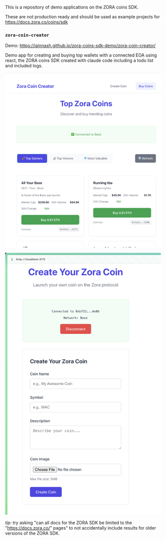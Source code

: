 This is a repository of demo applications on the ZORA coins SDK.

These are not production ready and should be used as example projects for https://docs.zora.co/coins/sdk

### `zora-coin-creator`

Demo: https://iainnash.github.io/zora-coins-sdk-demo/zora-coin-creator/

Demo app for creating and buying top wallets with a connected EOA using react, the ZORA coins SDK created with claude code including a todo list and included logs.

![buy](./zora-coin-creator/screenshots/buy.png)

![create](./zora-coin-creator/screenshots/create.png)

*tip:* try asking "can all docs for the ZORA SDK be limited to the "https://docs.zora.co/" pages" to not accidentally include results for older versions of the ZORA SDK.

